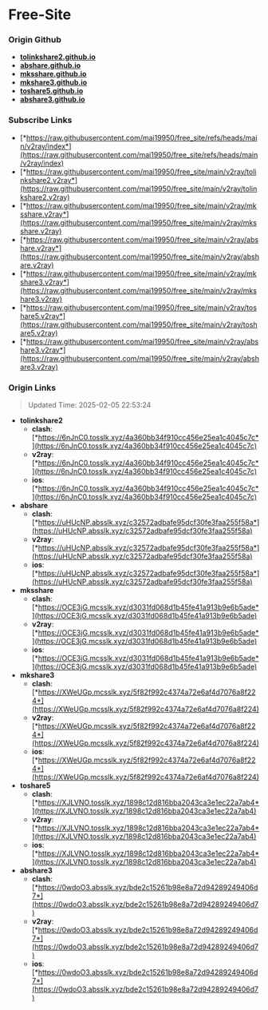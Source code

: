 # Free-Site

### Origin Github

- [**tolinkshare2.github.io**](https://github.com/tolinkshare2/tolinkshare2.github.io)
- [**abshare.github.io**](https://github.com/abshare/abshare.github.io)
- [**mksshare.github.io**](https://github.com/mksshare/mksshare.github.io)
- [**mkshare3.github.io**](https://github.com/mkshare3/mkshare3.github.io)
- [**toshare5.github.io**](https://github.com/toshare5/toshare5.github.io)
- [**abshare3.github.io**](https://github.com/abshare3/abshare3.github.io)

### Subscribe Links

- [*https://raw.githubusercontent.com/mai19950/free_site/refs/heads/main/v2ray/index*](https://raw.githubusercontent.com/mai19950/free_site/refs/heads/main/v2ray/index)
- [*https://raw.githubusercontent.com/mai19950/free_site/main/v2ray/tolinkshare2.v2ray*](https://raw.githubusercontent.com/mai19950/free_site/main/v2ray/tolinkshare2.v2ray)
- [*https://raw.githubusercontent.com/mai19950/free_site/main/v2ray/mksshare.v2ray*](https://raw.githubusercontent.com/mai19950/free_site/main/v2ray/mksshare.v2ray)
- [*https://raw.githubusercontent.com/mai19950/free_site/main/v2ray/abshare.v2ray*](https://raw.githubusercontent.com/mai19950/free_site/main/v2ray/abshare.v2ray)
- [*https://raw.githubusercontent.com/mai19950/free_site/main/v2ray/mkshare3.v2ray*](https://raw.githubusercontent.com/mai19950/free_site/main/v2ray/mkshare3.v2ray)
- [*https://raw.githubusercontent.com/mai19950/free_site/main/v2ray/toshare5.v2ray*](https://raw.githubusercontent.com/mai19950/free_site/main/v2ray/toshare5.v2ray)
- [*https://raw.githubusercontent.com/mai19950/free_site/main/v2ray/abshare3.v2ray*](https://raw.githubusercontent.com/mai19950/free_site/main/v2ray/abshare3.v2ray)

### Origin Links

> Updated Time: 2025-02-05 22:53:24

- **tolinkshare2**
  - **clash**: [*https://6nJnC0.tosslk.xyz/4a360bb34f910cc456e25ea1c4045c7c*](https://6nJnC0.tosslk.xyz/4a360bb34f910cc456e25ea1c4045c7c)
  - **v2ray**: [*https://6nJnC0.tosslk.xyz/4a360bb34f910cc456e25ea1c4045c7c*](https://6nJnC0.tosslk.xyz/4a360bb34f910cc456e25ea1c4045c7c)
  - **ios**: [*https://6nJnC0.tosslk.xyz/4a360bb34f910cc456e25ea1c4045c7c*](https://6nJnC0.tosslk.xyz/4a360bb34f910cc456e25ea1c4045c7c)
- **abshare**
  - **clash**: [*https://uHUcNP.absslk.xyz/c32572adbafe95dcf30fe3faa255f58a*](https://uHUcNP.absslk.xyz/c32572adbafe95dcf30fe3faa255f58a)
  - **v2ray**: [*https://uHUcNP.absslk.xyz/c32572adbafe95dcf30fe3faa255f58a*](https://uHUcNP.absslk.xyz/c32572adbafe95dcf30fe3faa255f58a)
  - **ios**: [*https://uHUcNP.absslk.xyz/c32572adbafe95dcf30fe3faa255f58a*](https://uHUcNP.absslk.xyz/c32572adbafe95dcf30fe3faa255f58a)
- **mksshare**
  - **clash**: [*https://OCE3jG.mcsslk.xyz/d3031fd068d1b45fe41a913b9e6b5ade*](https://OCE3jG.mcsslk.xyz/d3031fd068d1b45fe41a913b9e6b5ade)
  - **v2ray**: [*https://OCE3jG.mcsslk.xyz/d3031fd068d1b45fe41a913b9e6b5ade*](https://OCE3jG.mcsslk.xyz/d3031fd068d1b45fe41a913b9e6b5ade)
  - **ios**: [*https://OCE3jG.mcsslk.xyz/d3031fd068d1b45fe41a913b9e6b5ade*](https://OCE3jG.mcsslk.xyz/d3031fd068d1b45fe41a913b9e6b5ade)
- **mkshare3**
  - **clash**: [*https://XWeUGp.mcsslk.xyz/5f82f992c4374a72e6af4d7076a8f224*](https://XWeUGp.mcsslk.xyz/5f82f992c4374a72e6af4d7076a8f224)
  - **v2ray**: [*https://XWeUGp.mcsslk.xyz/5f82f992c4374a72e6af4d7076a8f224*](https://XWeUGp.mcsslk.xyz/5f82f992c4374a72e6af4d7076a8f224)
  - **ios**: [*https://XWeUGp.mcsslk.xyz/5f82f992c4374a72e6af4d7076a8f224*](https://XWeUGp.mcsslk.xyz/5f82f992c4374a72e6af4d7076a8f224)
- **toshare5**
  - **clash**: [*https://XJLVNO.tosslk.xyz/1898c12d816bba2043ca3e1ec22a7ab4*](https://XJLVNO.tosslk.xyz/1898c12d816bba2043ca3e1ec22a7ab4)
  - **v2ray**: [*https://XJLVNO.tosslk.xyz/1898c12d816bba2043ca3e1ec22a7ab4*](https://XJLVNO.tosslk.xyz/1898c12d816bba2043ca3e1ec22a7ab4)
  - **ios**: [*https://XJLVNO.tosslk.xyz/1898c12d816bba2043ca3e1ec22a7ab4*](https://XJLVNO.tosslk.xyz/1898c12d816bba2043ca3e1ec22a7ab4)
- **abshare3**
  - **clash**: [*https://0wdoO3.absslk.xyz/bde2c15261b98e8a72d94289249406d7*](https://0wdoO3.absslk.xyz/bde2c15261b98e8a72d94289249406d7)
  - **v2ray**: [*https://0wdoO3.absslk.xyz/bde2c15261b98e8a72d94289249406d7*](https://0wdoO3.absslk.xyz/bde2c15261b98e8a72d94289249406d7)
  - **ios**: [*https://0wdoO3.absslk.xyz/bde2c15261b98e8a72d94289249406d7*](https://0wdoO3.absslk.xyz/bde2c15261b98e8a72d94289249406d7)
